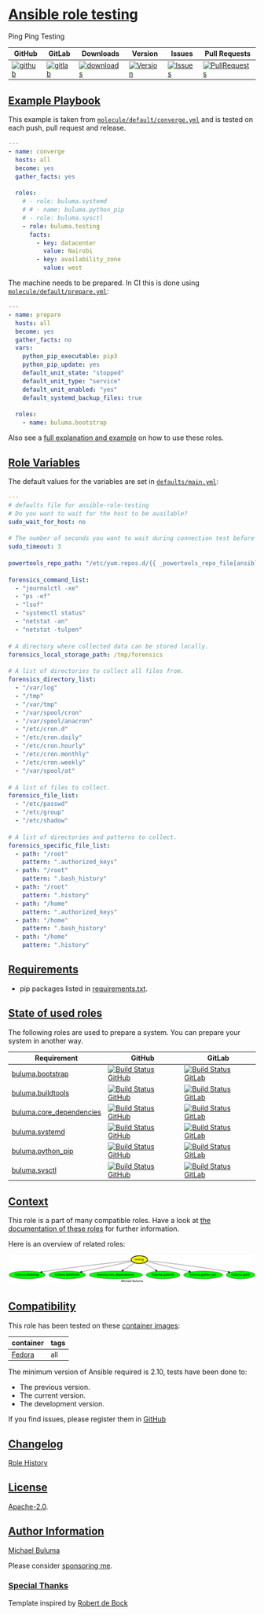 # [Ansible role testing](#testing)

Ping Ping Testing

|GitHub|GitLab|Downloads|Version|Issues|Pull Requests|
|------|------|-------|-------|------|-------------|
|[![github](https://github.com/buluma/ansible-role-testing/actions/workflows/molecule.yml/badge.svg)](https://github.com/buluma/ansible-role-testing/actions/workflows/molecule.yml)|[![gitlab](https://gitlab.com/shadowwalker/ansible-role-testing/badges/master/pipeline.svg)](https://gitlab.com/shadowwalker/ansible-role-testing)|[![downloads](https://img.shields.io/ansible/role/d/4856)](https://galaxy.ansible.com/buluma/testing)|[![Version](https://img.shields.io/github/release/buluma/ansible-role-testing.svg)](https://github.com/buluma/ansible-role-testing/releases/)|[![Issues](https://img.shields.io/github/issues/buluma/ansible-role-testing.svg)](https://github.com/buluma/ansible-role-testing/issues/)|[![PullRequests](https://img.shields.io/github/issues-pr-closed-raw/buluma/ansible-role-testing.svg)](https://github.com/buluma/ansible-role-testing/pulls/)|

## [Example Playbook](#example-playbook)

This example is taken from [`molecule/default/converge.yml`](https://github.com/buluma/ansible-role-testing/blob/master/molecule/default/converge.yml) and is tested on each push, pull request and release.

```yaml
---
- name: converge
  hosts: all
  become: yes
  gather_facts: yes

  roles:
    # - role: buluma.systemd
    # # - name: buluma.python_pip
    # - role: buluma.sysctl
    - role: buluma.testing
      facts:
        - key: datacenter
          value: Nairobi
        - key: availability_zone
          value: west
```

The machine needs to be prepared. In CI this is done using [`molecule/default/prepare.yml`](https://github.com/buluma/ansible-role-testing/blob/master/molecule/default/prepare.yml):

```yaml
---
- name: prepare
  hosts: all
  become: yes
  gather_facts: no
  vars:
    python_pip_executable: pip3
    python_pip_update: yes
    default_unit_state: "stopped"
    default_unit_type: "service"
    default_unit_enabled: "yes"
    default_systemd_backup_files: true

  roles:
    - name: buluma.bootstrap
```

Also see a [full explanation and example](https://buluma.github.io/how-to-use-these-roles.html) on how to use these roles.

## [Role Variables](#role-variables)

The default values for the variables are set in [`defaults/main.yml`](https://github.com/buluma/ansible-role-testing/blob/master/defaults/main.yml):

```yaml
---
# defaults file for ansible-role-testing
# Do you want to wait for the host to be available?
sudo_wait_for_host: no

# The number of seconds you want to wait during connection test before failing.
sudo_timeout: 3

powertools_repo_path: "/etc/yum.repos.d/{{ _powertools_repo_file[ansible_distribution] }}"

forensics_command_list:
  - "journalctl -xe"
  - "ps -ef"
  - "lsof"
  - "systemctl status"
  - "netstat -an"
  - "netstat -tulpen"

# A directory where collected data can be stored locally.
forensics_local_storage_path: /tmp/forensics

# A list of directories to collect all files from.
forensics_directory_list:
  - "/var/log"
  - "/tmp"
  - "/var/tmp"
  - "/var/spool/cron"
  - "/var/spool/anacron"
  - "/etc/cron.d"
  - "/etc/cron.daily"
  - "/etc/cron.hourly"
  - "/etc/cron.monthly"
  - "/etc/cron.weekly"
  - "/var/spool/at"

# A list of files to collect.
forensics_file_list:
  - "/etc/passwd"
  - "/etc/group"
  - "/etc/shadow"

# A list of directories and patterns to collect.
forensics_specific_file_list:
  - path: "/root"
    pattern: ".authorized_keys"
  - path: "/root"
    pattern: ".bash_history"
  - path: "/root"
    pattern: ".history"
  - path: "/home"
    pattern: ".authorized_keys"
  - path: "/home"
    pattern: ".bash_history"
  - path: "/home"
    pattern: ".history"
```

## [Requirements](#requirements)

- pip packages listed in [requirements.txt](https://github.com/buluma/ansible-role-testing/blob/master/requirements.txt).

## [State of used roles](#state-of-used-roles)

The following roles are used to prepare a system. You can prepare your system in another way.

| Requirement | GitHub | GitLab |
|-------------|--------|--------|
|[buluma.bootstrap](https://galaxy.ansible.com/buluma/bootstrap)|[![Build Status GitHub](https://github.com/buluma/ansible-role-bootstrap/workflows/Ansible%20Molecule/badge.svg)](https://github.com/buluma/ansible-role-bootstrap/actions)|[![Build Status GitLab](https://gitlab.com/shadowwalker/ansible-role-bootstrap/badges/master/pipeline.svg)](https://gitlab.com/shadowwalker/ansible-role-bootstrap)|
|[buluma.buildtools](https://galaxy.ansible.com/buluma/buildtools)|[![Build Status GitHub](https://github.com/buluma/ansible-role-buildtools/workflows/Ansible%20Molecule/badge.svg)](https://github.com/buluma/ansible-role-buildtools/actions)|[![Build Status GitLab](https://gitlab.com/shadowwalker/ansible-role-buildtools/badges/master/pipeline.svg)](https://gitlab.com/shadowwalker/ansible-role-buildtools)|
|[buluma.core_dependencies](https://galaxy.ansible.com/buluma/core_dependencies)|[![Build Status GitHub](https://github.com/buluma/ansible-role-core_dependencies/workflows/Ansible%20Molecule/badge.svg)](https://github.com/buluma/ansible-role-core_dependencies/actions)|[![Build Status GitLab](https://gitlab.com/shadowwalker/ansible-role-core_dependencies/badges/master/pipeline.svg)](https://gitlab.com/shadowwalker/ansible-role-core_dependencies)|
|[buluma.systemd](https://galaxy.ansible.com/buluma/systemd)|[![Build Status GitHub](https://github.com/buluma/ansible-role-systemd/workflows/Ansible%20Molecule/badge.svg)](https://github.com/buluma/ansible-role-systemd/actions)|[![Build Status GitLab](https://gitlab.com/shadowwalker/ansible-role-systemd/badges/master/pipeline.svg)](https://gitlab.com/shadowwalker/ansible-role-systemd)|
|[buluma.python_pip](https://galaxy.ansible.com/buluma/python_pip)|[![Build Status GitHub](https://github.com/buluma/ansible-role-python_pip/workflows/Ansible%20Molecule/badge.svg)](https://github.com/buluma/ansible-role-python_pip/actions)|[![Build Status GitLab](https://gitlab.com/shadowwalker/ansible-role-python_pip/badges/master/pipeline.svg)](https://gitlab.com/shadowwalker/ansible-role-python_pip)|
|[buluma.sysctl](https://galaxy.ansible.com/buluma/sysctl)|[![Build Status GitHub](https://github.com/buluma/ansible-role-sysctl/workflows/Ansible%20Molecule/badge.svg)](https://github.com/buluma/ansible-role-sysctl/actions)|[![Build Status GitLab](https://gitlab.com/shadowwalker/ansible-role-sysctl/badges/master/pipeline.svg)](https://gitlab.com/shadowwalker/ansible-role-sysctl)|

## [Context](#context)

This role is a part of many compatible roles. Have a look at [the documentation of these roles](https://buluma.github.io/) for further information.

Here is an overview of related roles:

![dependencies](https://raw.githubusercontent.com/buluma/ansible-role-testing/png/requirements.png "Dependencies")

## [Compatibility](#compatibility)

This role has been tested on these [container images](https://hub.docker.com/u/buluma):

|container|tags|
|---------|----|
|[Fedora](https://hub.docker.com/repository/docker/buluma/fedora/general)|all|

The minimum version of Ansible required is 2.10, tests have been done to:

- The previous version.
- The current version.
- The development version.

If you find issues, please register them in [GitHub](https://github.com/buluma/ansible-role-testing/issues)

## [Changelog](#changelog)

[Role History](https://github.com/buluma/ansible-role-testing/blob/master/CHANGELOG.md)

## [License](#license)

[Apache-2.0](https://github.com/buluma/ansible-role-testing/blob/master/LICENSE).

## [Author Information](#author-information)

[Michael Buluma](https://buluma.github.io/)

Please consider [sponsoring me](https://github.com/sponsors/buluma).

### [Special Thanks](#special-thanks)

Template inspired by [Robert de Bock](https://github.com/robertdebock)
